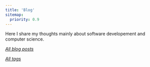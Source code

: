 ```yaml
---
title: 'Blog'
sitemap:
  priority: 0.9
---
```


Here I share my thoughts mainly about software developement and computer science.

_[All blog posts](/blog/)_

_[All tags](/tags/)_
